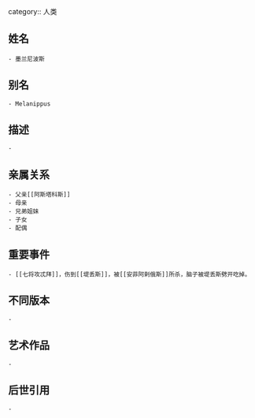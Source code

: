 category:: 人类
## 姓名
	- 墨兰尼波斯
## 别名
	- Melanippus
## 描述
	-
## 亲属关系
	- 父亲[[阿斯塔科斯]]
	- 母亲
	- 兄弟姐妹
	- 子女
	- 配偶
## 重要事件
	- [[七将攻忒拜]]，伤到[[堤丢斯]]，被[[安菲阿剌俄斯]]所杀，脑子被堤丢斯劈开吃掉。
## 不同版本
	-
## 艺术作品
	-
## 后世引用
	-
